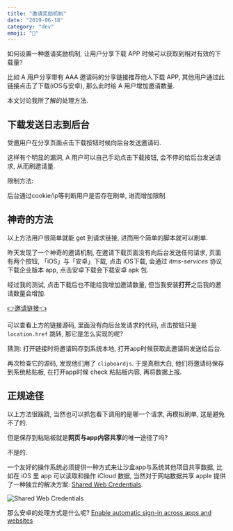 ```yaml
---
title: "邀请奖励机制"
date: "2019-06-18"
category: "dev"
emoji: "👫"
---
```


如何设置一种邀请奖励机制, 让用户分享下载 APP 时候可以获取到相对有效的下载量?

比如 A 用户分享带有 AAA 邀请码的分享链接推荐他人下载 APP, 其他用户通过此链接点击了下载(iOS与安卓), 那么此时给 A 用户增加邀请数量.

本文讨论我所了解的处理方法.

## 下载发送日志到后台

受邀用户在分享页面点击下载按钮时候向后台发送邀请码.

这样有个明显的漏洞, A 用户可以自己手动点击下载按钮, 会不停的给后台发送请求, 从而刷邀请量.

限制方法:

后台通过cookie/ip等判断用户是否存在刷单, 进而增加限制.

## 神奇的方法

以上方法用户很简单就能 get 到请求链接, 进而用个简单的脚本就可以刷单.

昨天发现了一个神奇的邀请机制, 在邀请下载页面没有向后台发送任何请求, 页面有两个按钮, 「iOS」与「安卓」下载, 点击 iOS下载, 会通过 *itms-services* 协议下载企业版本 app, 点击安卓下载会下载安卓 apk 包.

经过我的测试, 点击下载后也不能给我增加邀请数量, 但当我安装**打开**之后我的邀请数量会增加.

[👉邀请链接👈](http://app.dyporn.me/download?invite_code=NFBZH&channel=official&from=qrcode)

可以查看上方的链接源码, 里面没有向后台发请求的代码, 点击按钮只是 `location.href` 跳转, 那它是怎么实现的呢?

猜测: 打开链接时将邀请码存到系统本地, 打开app时候获取此邀请码发送给后台.

再次检查它的源码, 发现他们用了 `clipboardjs`. 于是真相大白, 他们将邀请码保存到系统粘贴板, 在打开app时候 check 粘贴板内容, 再将数据上报.

## 正规途径

以上方法很蹊跷, 当然也可以抓包看下调用的是哪一个请求, 再模拟刷单, 这是避免不了的.

但是保存到粘贴板就是**网页与app内容共享**的唯一途径了吗?

不是的.

一个友好的操作系统必须提供一种方式来让沙盒app与系统其他项目共享数据, 比如在 iOS 里 app 可以读取和操作 iCloud 数据, 当然对于网站数据共享 apple 提供了一种独立的解决方案: [Shared Web Credentials](https://developer.apple.com/documentation/security/shared_web_credentials).

![Shared Web Credentials](https://docs-assets.developer.apple.com/published/0ddea9db46/1722250e-9b29-4e7c-bbed-4fb0410d0aae.png)

那么安卓的处理方式是什么呢? [Enable automatic sign-in across apps and websites](https://developers.google.com/identity/smartlock-passwords/android/associate-apps-and-sites)

